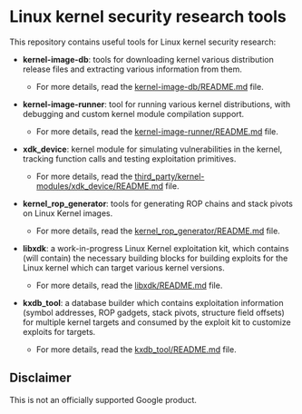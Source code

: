 # Linux kernel security research tools

This repository contains useful tools for Linux kernel security research:

* **kernel-image-db**: tools for downloading kernel various distribution release files and extracting various information from them.
   * For more details, read the [kernel-image-db/README.md](kernel-image-db/README.md) file.

* **kernel-image-runner**: tool for running various kernel distributions, with debugging and custom kernel module compilation support.
   * For more details, read the [kernel-image-runner/README.md](kernel-image-runner/README.md) file.

* **xdk_device**: kernel module for simulating vulnerabilities in the kernel, tracking function calls and testing exploitation primitives.
   * For more details, read the [third_party/kernel-modules/xdk_device/README.md](third_party/kernel-modules/xdk_device/README.md) file.

* **kernel_rop_generator**: tools for generating ROP chains and stack pivots on Linux Kernel images.
   * For more details, read the [kernel_rop_generator/README.md](kernel_rop_generator/README.md) file.

* **libxdk**: a work-in-progress Linux Kernel exploitation kit, which contains (will contain) the necessary building blocks for building exploits for the Linux kernel which can target various kernel versions.
   * For more details, read the [libxdk/README.md](libxdk/README.md) file.

* **kxdb_tool**: a database builder which contains exploitation information (symbol addresses, ROP gadgets, stack pivots, structure field offsets) for multiple kernel targets and consumed by the exploit kit to customize exploits for targets.
   * For more details, read the [kxdb_tool/README.md](kxdb_tool/README.md) file.

## Disclaimer

This is not an officially supported Google product.
